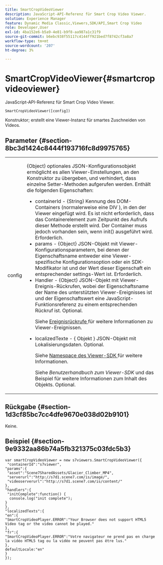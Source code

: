 ```yaml
---
title: SmartCropVideoViewer
description: JavaScript-API-Referenz für Smart Crop Video Viewer.
solution: Experience Manager
feature: Dynamic Media Classic,Viewers,SDK/API,Smart Crop Video
role: Developer,User
exl-id: 4ba152e6-b5a9-4e81-b9f8-aa987a1c31f9
source-git-commit: b6ebc938f55117c4144ff921bed7f8742cf3a8a7
workflow-type: tm+mt
source-wordcount: '207'
ht-degree: 3%

---
```


# SmartCropVideoViewer{#smartcropvideoviewer}

JavaScript-API-Referenz für Smart Crop Video Viewer.

`SmartCropVideoViewer([config])`

Konstruktor; erstellt eine Viewer-Instanz für smartes Zuschneiden von Videos.

## Parameter {#section-8bc3d1424c8444f193716fc8d9975765}

<table id="table_896DFF34A68A403DB93A6D597461A573"> 
 <tbody> 
  <tr> 
   <td colname="col1"> <p> <span class="codeph"> <span class="varname"> config </span> </span> </p> </td> 
   <td colname="col2"> <p> <span class="codeph"> {Object} </span> optionales JSON-Konfigurationsobjekt ermöglicht es allen Viewer-Einstellungen, an den Konstruktor zu übergeben, und verhindert, dass einzelne Setter-Methoden aufgerufen werden. Enthält die folgenden Eigenschaften: </p> <p> 
     <ul id="ul_266C711E8E75471E90C15F39A96A142F"> 
      <li id="li_71857BBD652243A094E936C2C8EA9702"> <span class="codeph"> containerId </span> - <span class="codeph"> {String} </span> Kennung des DOM-Containers (normalerweise eine <span class="codeph"> DIV </span>), in den der Viewer eingefügt wird. Es ist nicht erforderlich, dass das Containerelement zum Zeitpunkt des Aufrufs dieser Methode erstellt wird. Der Container muss jedoch vorhanden sein, wenn <span class="codeph"> init() </span> ausgeführt wird. Erforderlich. </li> 
      <li id="li_3D28979F04274AC9B507B33D4275FC3A"> <span class="codeph"> params </span> - <span class="codeph"> {Object} </span> JSON-Objekt mit Viewer-Konfigurationsparametern, bei denen der Eigenschaftsname entweder eine Viewer-spezifische Konfigurationsoption oder ein SDK-Modifikator ist und der Wert dieser Eigenschaft ein entsprechender settings-Wert ist. Erforderlich. </li> 
      <li id="li_A40AC2167575415FB3383D070E27B9AB"> <span class="codeph"> Handler </span> - <span class="codeph"> {Object} </span> JSON-Objekt mit Viewer-Ereignis-Rückrufen, wobei der Eigenschaftsname der Name des unterstützten Viewer-Ereignisses ist und der Eigenschaftswert eine JavaScript-Funktionsreferenz zu einem entsprechenden Rückruf ist. Optional. <p>Siehe <a href="../../../c-html5-aem-asset-viewers/c-html5-aem-smartcropvideo/c-html5-aem-smartcropvideo-viewer-event-callbacks.md#concept-ebe5a4c1853d4912a919d86df35c1f6d" format="dita" scope="local"> Ereignisrückrufe </a> für weitere Informationen zu Viewer-Ereignissen. </p> </li> 
      <li id="li_D344288C9B584E569F7BF92D960F9DF8"> <p> <span class="codeph"> localizedTexte </span> - { <span class="codeph"> Objekt </span>} JSON-Objekt mit Lokalisierungsdaten. Optional. </p> <p>Siehe <a href="../../../c-html5-aem-asset-viewers/c-html5-aem-smartcropvideo/r-html5-aem-smartcropvideo-viewer-namespace.md#concept-679bfabb3e3e4c12a285c4e9c4144153" format="dita" scope="local"> Namespace des Viewer-SDK </a> für weitere Informationen. </p> <p>Siehe <i>Benutzerhandbuch zum Viewer-SDK</i> und das Beispiel für weitere Informationen zum Inhalt des Objekts. Optional. </p> </li> 
     </ul> </p> </td> 
  </tr> 
 </tbody> 
</table>

## Rückgabe {#section-1d3cf85bc7cc4dfe9670e038d02b9101}

Keine.

## Beispiel {#section-9e9332aa86b74a5fb321375c03fdc5b3}

```
var smartCropVideoViewer = new s7viewers.SmartCropVideoViewer({ 
 "containerId":"s7viewer", 
"params":{ 
 "asset":"Scene7SharedAssets/Glacier_Climber_MP4", 
 "serverurl":"http://s7d1.scene7.com/is/image/", 
 "videoserverurl":"http://s7d1.scene7.com/is/content/" 
}, 
"handlers":{ 
 "initComplete":function() { 
  console.log("init complete"); 
} 
}, 
"localizedTexts":{ 
"en":{ 
"SmartCropVideoPlayer.ERROR":"Your Browser does not support HTML5 Video tag or the video cannot be played." 
}, 
"fr":{ 
"SmartCropVideoPlayer.ERROR":"Votre navigateur ne prend pas en charge la vidéo HTML5 tag ou la vidéo ne peuvent pas être lus." 
}, 
defaultLocale:"en" 
} 
});
```
